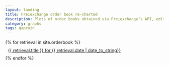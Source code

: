 ```yaml
---
layout: landing
title: Freiexchange order book re-charted
description: Plots of order books obtained via Freiexchange’s API, edited for sanity.
category: graphs
tags: gapcoin
---
```

  <div class="ui vertical segment">
    <div class="ui very relaxed stackable page grid">
      <div class="row">
        <div class="column">
          <div class="ui raised padded container segment">
            <div class="ui animated selection list">
            {% for retrieval in site.orderbook %}
              <a class="item" href="{{ retrieval.url }}">
                <div class="ui header" style="padding: 0.6em">
                  <i class="blue chart line icon"></i>
                    {{ retrieval.title }} for {{ retrieval.date | date_to_string}}
                </div>
              </a>
            {% endfor %}
            </div>
          </div>
        </div>
      </div>
    </div>
  </div>
